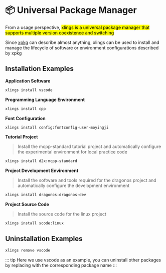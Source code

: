 # 📦 Universal Package Manager

From a usage perspective, <mark>xlings is a universal package manager that supports multiple version coexistence and switching</mark>

Since [xpkg](/en/documents/pkgmanager/intro.html) can describe almost anything, xlings can be used to install and manage the lifecycle of software or environment configurations described by xpkg

## Installation Examples

**Application Software**

```bash
xlings install vscode
```

**Programming Language Environment**

```bash
xlings install cpp
```

**Font Configuration**

```bash
xlings install config:fontconfig-user-moyingji
```

**Tutorial Project**

> Install the mcpp-standard tutorial project and automatically configure the experimental environment for local practice code

```bash
xlings install d2x:mcpp-standard
```

**Project Development Environment**

> Install the software and tools required for the dragonos project and automatically configure the development environment

```bash
xlings install dragonos:dragonos-dev
```

**Project Source Code**

> Install the source code for the linux project

```bash
xlings install scode:linux
```

## Uninstallation Examples

```bash
xlings remove vscode
```

::: tip
Here we use vscode as an example, you can uninstall other packages by replacing with the corresponding package name
:::